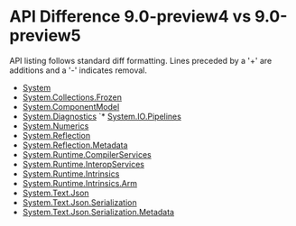 # API Difference 9.0-preview4 vs 9.0-preview5

API listing follows standard diff formatting.
Lines preceded by a '+' are additions and a '-' indicates removal.

* [System](9.0-preview5_System.md)
* [System.Collections.Frozen](9.0-preview5_System.Collections.Frozen.md)
* [System.ComponentModel](9.0-preview5_System.ComponentModel.md)
* [System.Diagnostics](9.0-preview5_System.Diagnostics.md)
`* [System.IO.Pipelines](9.0-preview5_System.IO.Pipelines.md)
* [System.Numerics](9.0-preview5_System.Numerics.md)
* [System.Reflection](9.0-preview5_System.Reflection.md)
* [System.Reflection.Metadata](9.0-preview5_System.Reflection.Metadata.md)
* [System.Runtime.CompilerServices](9.0-preview5_System.Runtime.CompilerServices.md)
* [System.Runtime.InteropServices](9.0-preview5_System.Runtime.InteropServices.md)
* [System.Runtime.Intrinsics](9.0-preview5_System.Runtime.Intrinsics.md)
* [System.Runtime.Intrinsics.Arm](9.0-preview5_System.Runtime.Intrinsics.Arm.md)
* [System.Text.Json](9.0-preview5_System.Text.Json.md)
* [System.Text.Json.Serialization](9.0-preview5_System.Text.Json.Serialization.md)
* [System.Text.Json.Serialization.Metadata](9.0-preview5_System.Text.Json.Serialization.Metadata.md)

